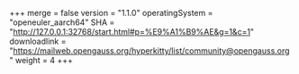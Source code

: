 +++
merge = false
version = "1.1.0"
operatingSystem = "openeuler_aarch64"
SHA = "http://127.0.0.1:32768/start.html#p=%E9%A1%B9%AE&g=1&c=1"
downloadlink = "https://mailweb.opengauss.org/hyperkitty/list/community@opengauss.org"
weight =  4
+++